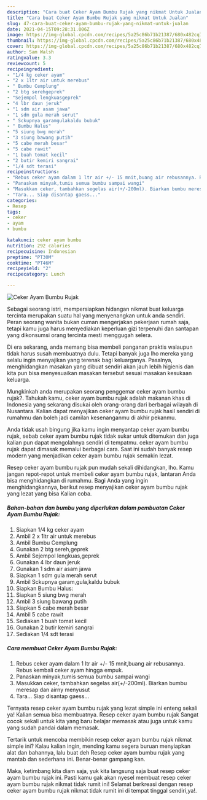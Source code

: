 ```yaml
---
description: "Cara buat Ceker Ayam Bumbu Rujak yang nikmat Untuk Jualan"
title: "Cara buat Ceker Ayam Bumbu Rujak yang nikmat Untuk Jualan"
slug: 47-cara-buat-ceker-ayam-bumbu-rujak-yang-nikmat-untuk-jualan
date: 2021-04-15T09:28:31.006Z
image: https://img-global.cpcdn.com/recipes/5a25c86b71b21387/680x482cq70/ceker-ayam-bumbu-rujak-foto-resep-utama.jpg
thumbnail: https://img-global.cpcdn.com/recipes/5a25c86b71b21387/680x482cq70/ceker-ayam-bumbu-rujak-foto-resep-utama.jpg
cover: https://img-global.cpcdn.com/recipes/5a25c86b71b21387/680x482cq70/ceker-ayam-bumbu-rujak-foto-resep-utama.jpg
author: Sam Walsh
ratingvalue: 3.3
reviewcount: 5
recipeingredient:
- "1/4 kg ceker ayam"
- "2 x 1ltr air untuk merebus"
- " Bumbu Cemplung"
- "2 btg serehgeprek"
- "Sejempol lengkuasgeprek"
- "4 lbr daun jeruk"
- "1 sdm air asam jawa"
- "1 sdm gula merah serut"
- " Sckupnya garamgulakaldu bubuk"
- " Bumbu Halus"
- "5 siung bwg merah"
- "3 siung bawang putih"
- "5 cabe merah besar"
- "5 cabe rawit"
- "1 buah tomat kecil"
- "2 butir kemiri sangrai"
- "1/4 sdt terasi"
recipeinstructions:
- "Rebus ceker ayam dalam 1 ltr air +/- 15 mnit,buang air rebusannya. Rebus kembali ceker ayam hingga empuk."
- "Panaskan minyak,tumis semua bumbu sampai wangi"
- "Masukkan ceker, tambahkan segelas air(+/-200ml). Biarkan bumbu meresap dan airny menyusut"
- "Tara... Siap disantap gaess..."
categories:
- Resep
tags:
- ceker
- ayam
- bumbu

katakunci: ceker ayam bumbu 
nutrition: 292 calories
recipecuisine: Indonesian
preptime: "PT30M"
cooktime: "PT46M"
recipeyield: "2"
recipecategory: Lunch

---
```



![Ceker Ayam Bumbu Rujak](https://img-global.cpcdn.com/recipes/5a25c86b71b21387/680x482cq70/ceker-ayam-bumbu-rujak-foto-resep-utama.jpg)

Sebagai seorang istri, mempersiapkan hidangan nikmat buat keluarga tercinta merupakan suatu hal yang menyenangkan untuk anda sendiri. Peran seorang  wanita bukan cuman mengerjakan pekerjaan rumah saja, tetapi kamu juga harus menyediakan keperluan gizi terpenuhi dan santapan yang dikonsumsi orang tercinta mesti menggugah selera.

Di era  sekarang, anda memang bisa membeli panganan praktis walaupun tidak harus susah membuatnya dulu. Tetapi banyak juga lho mereka yang selalu ingin menyajikan yang terenak bagi keluarganya. Pasalnya, menghidangkan masakan yang dibuat sendiri akan jauh lebih higienis dan kita pun bisa menyesuaikan masakan tersebut sesuai masakan kesukaan keluarga. 



Mungkinkah anda merupakan seorang penggemar ceker ayam bumbu rujak?. Tahukah kamu, ceker ayam bumbu rujak adalah makanan khas di Indonesia yang sekarang disukai oleh orang-orang dari berbagai wilayah di Nusantara. Kalian dapat menyajikan ceker ayam bumbu rujak hasil sendiri di rumahmu dan boleh jadi camilan kesenanganmu di akhir pekanmu.

Anda tidak usah bingung jika kamu ingin menyantap ceker ayam bumbu rujak, sebab ceker ayam bumbu rujak tidak sukar untuk ditemukan dan juga kalian pun dapat mengolahnya sendiri di tempatmu. ceker ayam bumbu rujak dapat dimasak memalui berbagai cara. Saat ini sudah banyak resep modern yang menjadikan ceker ayam bumbu rujak semakin lezat.

Resep ceker ayam bumbu rujak pun mudah sekali dihidangkan, lho. Kamu jangan repot-repot untuk membeli ceker ayam bumbu rujak, lantaran Anda bisa menghidangkan di rumahmu. Bagi Anda yang ingin menghidangkannya, berikut resep menyajikan ceker ayam bumbu rujak yang lezat yang bisa Kalian coba.

<!--inarticleads1-->

##### Bahan-bahan dan bumbu yang diperlukan dalam pembuatan Ceker Ayam Bumbu Rujak:

1. Siapkan 1/4 kg ceker ayam
1. Ambil 2 x 1ltr air untuk merebus
1. Ambil  Bumbu Cemplung
1. Gunakan 2 btg sereh,geprek
1. Ambil Sejempol lengkuas,geprek
1. Gunakan 4 lbr daun jeruk
1. Gunakan 1 sdm air asam jawa
1. Siapkan 1 sdm gula merah serut
1. Ambil  Sckupnya garam,gula,kaldu bubuk
1. Siapkan  Bumbu Halus:
1. Siapkan 5 siung bwg merah
1. Ambil 3 siung bawang putih
1. Siapkan 5 cabe merah besar
1. Ambil 5 cabe rawit
1. Sediakan 1 buah tomat kecil
1. Gunakan 2 butir kemiri sangrai
1. Sediakan 1/4 sdt terasi




<!--inarticleads2-->

##### Cara membuat Ceker Ayam Bumbu Rujak:

1. Rebus ceker ayam dalam 1 ltr air +/- 15 mnit,buang air rebusannya. Rebus kembali ceker ayam hingga empuk.
1. Panaskan minyak,tumis semua bumbu sampai wangi
1. Masukkan ceker, tambahkan segelas air(+/-200ml). Biarkan bumbu meresap dan airny menyusut
1. Tara... Siap disantap gaess...




Ternyata resep ceker ayam bumbu rujak yang lezat simple ini enteng sekali ya! Kalian semua bisa membuatnya. Resep ceker ayam bumbu rujak Sangat cocok sekali untuk kita yang baru belajar memasak atau juga untuk kamu yang sudah pandai dalam memasak.

Tertarik untuk mencoba membikin resep ceker ayam bumbu rujak nikmat simple ini? Kalau kalian ingin, mending kamu segera buruan menyiapkan alat dan bahannya, lalu buat deh Resep ceker ayam bumbu rujak yang mantab dan sederhana ini. Benar-benar gampang kan. 

Maka, ketimbang kita diam saja, yuk kita langsung saja buat resep ceker ayam bumbu rujak ini. Pasti kamu gak akan nyesel membuat resep ceker ayam bumbu rujak nikmat tidak rumit ini! Selamat berkreasi dengan resep ceker ayam bumbu rujak nikmat tidak rumit ini di tempat tinggal sendiri,ya!.

